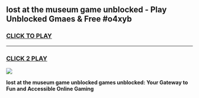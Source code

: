 
## lost at the museum game unblocked - Play Unblocked Gmaes & Free #o4xyb
<h3>
<a href="https://premium.freeplayer.one?title=lost_at_the_museum_game_unblocked&ref=03M">CLICK TO PLAY</a></h3>
<hr>

<h3>
<a href="https://premium.freeplayer.one?title=lost_at_the_museum_game_unblocked&ref=03M">CLICK 2 PLAY</a>
  
</h3>

<a href="https://premium.freeplayer.one?title=lost_at_the_museum_game_unblocked&ref=03M"><img src="https://clearcache.store/games.png"></a>


**lost at the museum game unblocked games unblocked: Your Gateway to Fun and Accessible Online Gaming**
